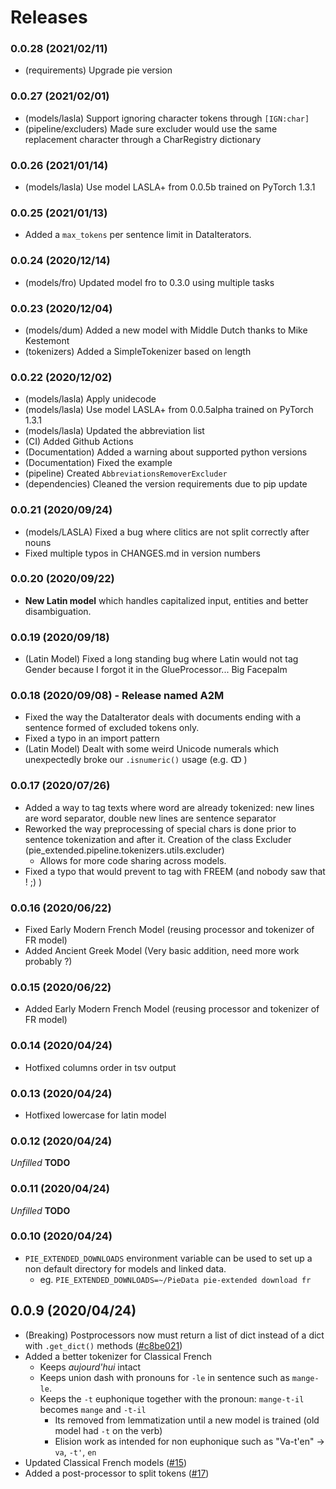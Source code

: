 # Releases

### 0.0.28 (2021/02/11)

- (requirements) Upgrade pie version

### 0.0.27 (2021/02/01)

- (models/lasla) Support ignoring character tokens through `[IGN:char]`
- (pipeline/excluders) Made sure excluder would use the same replacement character through a CharRegistry dictionary 

### 0.0.26 (2021/01/14)

- (models/lasla) Use model LASLA+ from 0.0.5b trained on PyTorch 1.3.1

### 0.0.25 (2021/01/13)
- Added a `max_tokens` per sentence limit in DataIterators.

### 0.0.24 (2020/12/14)

- (models/fro) Updated model fro to 0.3.0 using multiple tasks

### 0.0.23 (2020/12/04)

- (models/dum) Added a new model with Middle Dutch thanks to Mike Kestemont
- (tokenizers) Added a SimpleTokenizer based on length

### 0.0.22 (2020/12/02)

- (models/lasla) Apply unidecode
- (models/lasla) Use model LASLA+ from 0.0.5alpha trained on PyTorch 1.3.1
- (models/lasla) Updated the abbreviation list
- (CI) Added Github Actions
- (Documentation) Added a warning about supported python versions
- (Documentation) Fixed the example
- (pipeline) Created `AbbreviationsRemoverExcluder`
- (dependencies) Cleaned the version requirements due to pip update

### 0.0.21 (2020/09/24) 

- (models/LASLA) Fixed a bug where clitics are not split correctly after nouns
- Fixed multiple typos in CHANGES.md in version numbers

### 0.0.20 (2020/09/22)

- **New Latin model** which handles capitalized input, entities and better disambiguation.

### 0.0.19 (2020/09/18)

- (Latin Model) Fixed a long standing bug where Latin would not tag Gender because I forgot it in the GlueProcessor... Big Facepalm

### 0.0.18 (2020/09/08) - Release named A2M

- Fixed the way the DataIterator deals with documents ending with a sentence formed of excluded tokens only.
- Fixed a typo in an import pattern
- (Latin Model) Dealt with some weird Unicode numerals which unexpectedly broke our `.isnumeric()` usage (e.g. ↀ )

### 0.0.17 (2020/07/26)

- Added a way to tag texts where word are already tokenized: new lines are word separator, 
double new lines are sentence separator
- Reworked the way preprocessing of special chars is done prior to sentence tokenization and after it. 
Creation of the class Excluder (pie_extended.pipeline.tokenizers.utils.excluder)
    - Allows for more code sharing across models.
- Fixed a typo that would prevent to tag with FREEM (and nobody saw that ! ;) )

### 0.0.16 (2020/06/22)

- Fixed Early Modern French Model (reusing processor and tokenizer of FR model)
- Added Ancient Greek Model (Very basic addition, need more work probably ?)

### 0.0.15 (2020/06/22)

- Added Early Modern French Model (reusing processor and tokenizer of FR model)

### 0.0.14 (2020/04/24)

- Hotfixed columns order in tsv output

### 0.0.13 (2020/04/24)

- Hotfixed lowercase for latin model

### 0.0.12 (2020/04/24)

*Unfilled* **TODO**

### 0.0.11 (2020/04/24)

*Unfilled* **TODO**

### 0.0.10 (2020/04/24)

- `PIE_EXTENDED_DOWNLOADS` environment variable can be used to set up a non default directory for models and linked data.
    - eg. `PIE_EXTENDED_DOWNLOADS=~/PieData pie-extended download fr`

## 0.0.9 (2020/04/24)

- (Breaking) Postprocessors now must return a list of dict instead of a dict with `.get_dict()` methods ([#c8be021](https://github.com/hipster-philology/nlp-pie-taggers/commit/c8be021fc1d253da84f01445ed5a99af7fa2ad2b))
- Added a better tokenizer for Classical French
    - Keeps *aujourd'hui* intact
    - Keeps union dash with pronouns for `-le` in sentence such as `mange-le`.
    - Keeps the `-t` euphonique together with the pronoun: `mange-t-il` becomes `mange` and `-t-il`
        - Its removed from lemmatization until a new model is trained (old model had `-t` on the verb)
        - Elision work as intended for non euphonique such as "Va-t'en" -> `va`, `-t'`, `en`
- Updated Classical French models ([#15](https://github.com/hipster-philology/nlp-pie-taggers/pull/15))
- Added a post-processor to split tokens ([#17](https://github.com/hipster-philology/nlp-pie-taggers/pull/17))
